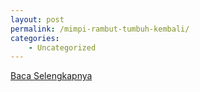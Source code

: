 ```yaml
---
layout: post
permalink: /mimpi-rambut-tumbuh-kembali/
categories:
    - Uncategorized
---
```


[Baca Selengkapnya](/05)